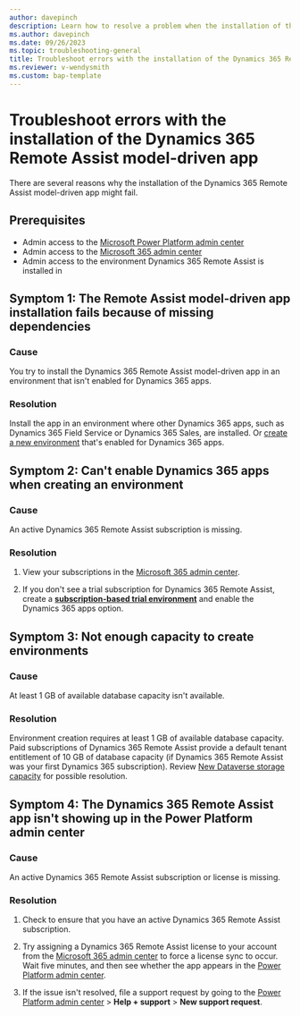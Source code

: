 ```yaml
---
author: davepinch
description: Learn how to resolve a problem when the installation of the Dynamics 365 Remote Assist model-driven app fails
ms.author: davepinch
ms.date: 09/26/2023
ms.topic: troubleshooting-general
title: Troubleshoot errors with the installation of the Dynamics 365 Remote Assist model-driven app
ms.reviewer: v-wendysmith
ms.custom: bap-template
---
```


# Troubleshoot errors with the installation of the Dynamics 365 Remote Assist model-driven app

There are several reasons why the installation of the Dynamics 365 Remote Assist model-driven app might fail.

## Prerequisites

- Admin access to the [Microsoft Power Platform admin center](https://admin.powerplatform.microsoft.com/)
- Admin access to the [Microsoft 365 admin center](https://admin.microsoft.com/AdminPortal)
- Admin access to the environment Dynamics 365 Remote Assist is installed in

## Symptom 1: The Remote Assist model-driven app installation fails because of missing dependencies

### Cause

You try to install the Dynamics 365 Remote Assist model-driven app in an environment that isn't enabled for Dynamics 365 apps.

### Resolution

Install the app in an environment where other Dynamics 365 apps, such as Dynamics 365 Field Service or Dynamics 365 Sales, are installed. Or [create a new environment](/dynamics365/mixed-reality/remote-assist/install-the-dynamics-365-remote-assist-model-driven-app) that's enabled for Dynamics 365 apps.

## Symptom 2: Can't enable Dynamics 365 apps when creating an environment

### Cause

An active Dynamics 365 Remote Assist subscription is missing.

### Resolution

1. View your subscriptions in the [Microsoft 365 admin center](https://admin.microsoft.com/).

1. If you don't see a trial subscription for Dynamics 365 Remote Assist, create a [**subscription-based trial environment**](/power-platform/admin/trial-environments#create-a-trial-subscription-based-environment-in-the-power-platform-admin-center) and enable the Dynamics 365 apps option.

## Symptom 3: Not enough capacity to create environments

### Cause

At least 1 GB of available database capacity isn't available.

### Resolution

Environment creation requires at least 1 GB of available database capacity. Paid subscriptions of Dynamics 365 Remote Assist provide a default tenant entitlement of 10 GB of database capacity (if Dynamics 365 Remote Assist was your first Dynamics 365 subscription). Review [New Dataverse storage capacity](/power-platform/admin/capacity-storage) for possible resolution.

## Symptom 4: The Dynamics 365 Remote Assist app isn't showing up in the Power Platform admin center

### Cause

An active Dynamics 365 Remote Assist subscription or license is missing.

### Resolution

1. Check to ensure that you have an active Dynamics 365 Remote Assist subscription.

2. Try assigning a Dynamics 365 Remote Assist license to your account from the [Microsoft 365 admin center](https://admin.microsoft.com) to force a license sync to occur. Wait five minutes, and then see whether the app appears in the [Power Platform admin center](https://admin.powerplatform.com).

3. If the issue isn't resolved, file a support request by going to the [Power Platform admin center](https://admin.powerplatform.com) > **Help + support** > **New support request**.